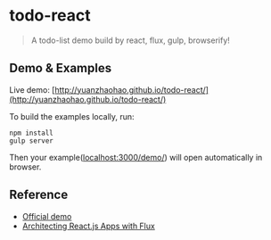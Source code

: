 todo-react
=====
> A todo-list demo build by react, flux, gulp, browserify!

## Demo & Examples

Live demo: [http://yuanzhaohao.github.io/todo-react/](http://yuanzhaohao.github.io/todo-react/)

To build the examples locally, run:

```
npm install
gulp server
```

Then your example([localhost:3000/demo/](localhost:3000/demo/)) will open automatically in browser.

## Reference

* [Official demo](https://facebook.github.io/flux/docs/todo-list.html)
* [Architecting React.js Apps with Flux](http://tylermcginnis.com/reactjs-tutorial-pt-3-architecting-react-js-apps-with-flux/)
